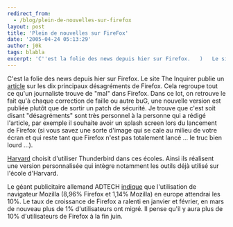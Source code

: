 ```yaml
---
redirect_from:
  - /blog/plein-de-nouvelles-sur-firefox
layout: post
title: 'Plein de nouvelles sur FireFox'
date: '2005-04-24 05:13:29'
author: j0k
tags: blabla
excerpt: 'C''est la folie des news depuis hier sur Firefox.   )   Le site The Inquirer publie un [article](http://www.theinquirer.net/?article=22634) sur les dix principaux désagréments de Firefox. Cela regroupe tout ce qu''un journaliste trouve de "mal" dans Firefox.   Dans ce lot, on retrouve le fait qu''à chaque correction de faille ou autre buG, une nouvelle      ...'
---
```


C'est la folie des news depuis hier sur Firefox.      Le site The Inquirer publie un [article](http://www.theinquirer.net/?article=22634) sur les dix principaux désagréments de Firefox. Cela regroupe tout ce qu'un journaliste trouve de "mal" dans Firefox.   Dans ce lot, on retrouve le fait qu'à chaque correction de faille ou autre buG, une nouvelle version est publiée plutôt que de sortir un patch de sécurité.   Je trouve que c'est soit disant "désagréments" sont très personnel à la personne qui a rédigé l'article, par exemple il souhaite avoir un splash screen lors du lancement de Firefox (si vous savez une sorte d'image qui se cale au milieu de votre écran et qui reste tant que Firefox n'est pas totalement lancé ... le truc bien lourd ...).

[Harvard](http://www.fas.harvard.edu/computing/thunderbird/) choisit d'utiliser Thunderbird dans ces écoles. Ainsi ils réalisent une version personnalisée qui intègre notamment les outils déjà utilisé sur l'école d'Harvard.

Le géant publicitaire allemand ADTECH [indique](http://www.adtech.info/NewsPresse/news_detail.php?lang_id=en&node=4&current=190) que l'utilisation de navigateur Mozilla (8,96% Firefox et 1,14% Mozilla) en europe attendrai les 10%.   Le taux de croissance de Firefox a ralenti en janvier et février, en mars de nouveau plus de 1% d'utilisateurs ont migré. Il pense qu'il y aura plus de 10% d'utilisateurs de Firefox à la fin juin.
